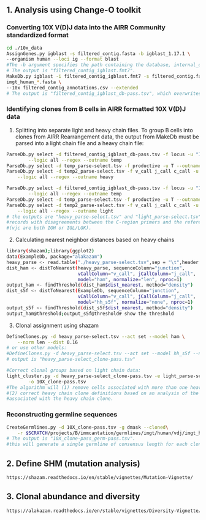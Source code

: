 ## 1. Analysis using Change-O toolkit

### Converting 10X V(D)J data into the AIRR Community standardized format

```bash
cd ./10x_data
AssignGenes.py igblast -s filtered_contig.fasta -b igblast_1.17.1 \
--organism human --loci ig --format blast
#The -b argument specifies the path containing the database, internal_data, and optional_file directories required by IgBLAST.
# The output is "filtered_contig_igblast.fmt7".
MakeDb.py igblast -i filtered_contig_igblast.fmt7 -s filtered_contig.fasta -r \
imgt_human_*.fasta \
--10x filtered_contig_annotations.csv --extended
# The output is "filtered_contig_igblast_db-pass.tsv", which overwrites the V, D and J gene assignments generated by Cell Ranger and uses those generated by IgBLAST instead.
```

### Identifying clones from B cells in AIRR formatted 10X V(D)J data

1. Splitting into separate light and heavy chain files. To group B cells into clones from AIRR Rearrangement data, the output from MakeDb must be parsed into a light chain file and a heavy chain file:

```bash
ParseDb.py select -d filtered_contig_igblast_db-pass.tsv -f locus -u "IGH" \
        --logic all --regex --outname temp
ParseDb.py select -d temp_parse-select.tsv -f productive -u T --outname temp2
ParseDb.py select -d temp2_parse-select.tsv -f v_call j_call c_call -u "IGH" \
    --logic all --regex --outname heavy

ParseDb.py select -d filtered_contig_igblast_db-pass.tsv -f locus -u "IG[LK]" \
        --logic all --regex --outname temp
ParseDb.py select -d temp_parse-select.tsv -f productive -u T --outname temp2
ParseDb.py select -d temp2_parse-select.tsv -f v_call j_call c_call -u "IG[LK]" \
    --logic all --regex --outname light
# the outputs are "heavy_parse-select.tsv" and "light_parse-select.tsv". Non-productive sequences were removed.
#records with disagreements between the C-region primers and the reference alignment were removed too 
#(vjc are both IGH or IGL/LGK).
```

2. Calculating nearest neighbor distances based on heavy chains

```bash
library(shazam);library(ggplot2)
data(ExampleDb, package="alakazam")
heavy_parse <- read.table("./heavy_parse-select.tsv",sep = "\t",header = T,stringsAsFactors = F)
dist_ham <- distToNearest(heavy_parse, sequenceColumn="junction", 
                          vCallColumn="v_call", jCallColumn="j_call",
                          model="ham", normalize="len", nproc=1)
output_ham <- findThreshold(dist_ham$dist_nearest, method="density")
dist_s5f <- distToNearest(ExampleDb, sequenceColumn="junction", 
                          vCallColumn="v_call", jCallColumn="j_call",
                          model="hh_s5f", normalize="none", nproc=1)
output_s5f <- findThreshold(dist_s5f$dist_nearest, method="density")
output_ham@threshold;output_s5f@threshold# show the threshold
```

3. Clonal assignment using shazam

```bash
DefineClones.py -d heavy_parse-select.tsv --act set --model ham \
    --norm len --dist 0.16
# or use other models:
#DefineClones.py -d heavy_parse-select.tsv --act set --model hh_s5f --norm none --dist **
# output is "heavy_parse-select_clone-pass.tsv"

#Correct clonal groups based on light chain data:
light_cluster.py -d heavy_parse-select_clone-pass.tsv -e light_parse-select.tsv \
        -o 10X_clone-pass.tsv
#The algorithm will (1) remove cells associated with more than one heavy chain and 
#(2) correct heavy chain clone definitions based on an analysis of the light chain partners
#associated with the heavy chain clone.
```

### Reconstructing germline sequences

```bash
CreateGermlines.py -d 10X_clone-pass.tsv -g dmask --cloned\
    -r $SCRATCH/projects/B/immcantation/germlines/imgt/human/vdj/imgt_human_*.fasta
# The output is "10X_clone-pass_germ-pass.tsv".
#this will generate a single germline of consensus length for each clone
```



## 2. Define SHM (mutation analysis)

```bash
https://shazam.readthedocs.io/en/stable/vignettes/Mutation-Vignette/
```

## 3. Clonal abundance and diversity

```bash
https://alakazam.readthedocs.io/en/stable/vignettes/Diversity-Vignette/
```
